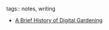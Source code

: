 tags:: notes, writing

- [A Brief History of Digital Gardening](https://maggieappleton.com/garden-history)